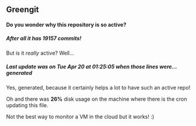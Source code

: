## Greengit

#### Do you wonder why this repository is so active?

##### After all it has 19157 commits!

But is it *really* active? Well...

##### Last update was on Tue Apr 20 at 01:25:05 when those lines were... generated

Yes, generated, because it certainly helps a lot to have such an active repo!

Oh and there was **26%** disk usage on the machine
where there is the cron updating this file.

Not the best way to monitor a VM in the cloud but it works! :)
